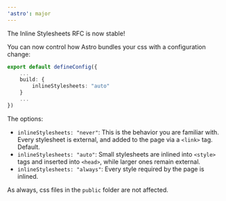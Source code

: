 ```yaml
---
'astro': major
---
```


The Inline Stylesheets RFC is now stable!

You can now control how Astro bundles your css with a configuration change:

```ts
export default defineConfig({
    ...
    build: {
        inlineStylesheets: "auto"
    }
    ...
})
```

The options:
- `inlineStylesheets: "never"`: This is the behavior you are familiar with. Every stylesheet is external, and added to the page via a `<link>` tag. Default.
- `inlineStylesheets: "auto"`: Small stylesheets are inlined into `<style>` tags and inserted into `<head>`, while larger ones remain external.
- `inlineStylesheets: "always"`: Every style required by the page is inlined.

As always, css files in the `public` folder are not affected.
